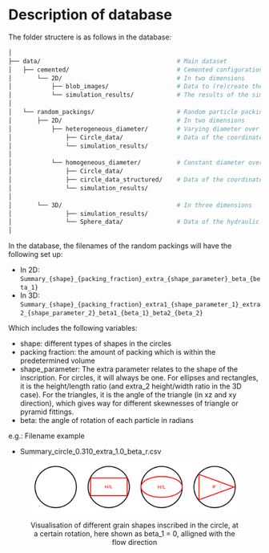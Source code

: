# Description of database

The folder structere is as follows in the database:

```bash
│
├── data/                                      # Main dataset
│   ├── cemented/                              # Cemented configurations 
│       └── 2D/                                # In two dimensions
│           ├── blob_images/                   # Data to (re)create the blobbed images
│           └── simulation_results/            # The results of the simulations of the hydraulic properties
│
│   └── random_packings/                       # Random particle packings (all shapes, packing fractions)
│       ├── 2D/                                # In two dimensions
│           ├── heterogeneous_diameter/        # Varying diameter over the structure
│               ├── Circle_data/               # Data of the coordinates and radius of a random grid]
│               └── simulation_results/        
│
│           └── homogeneous_diameter/          # Constant diameter over the structure
│               ├── Circle_data/
│               ├── circle_data_structured/    # Data of the coordinates and radius of the structured grid
│               └── simulation_results/        
│
│       └── 3D/                                # In three dimensions
│               ├── simulation_results/        
│               └── Sphere_data/               # Data of the hydraulic properties related to the circle data
│
```

In the database, the filenames of the random packings will have the following set up:
- In 2D: `Summary_{shape}_{packing_fraction}_extra_{shape_parameter}_beta_{beta_1}`  
- In 3D: `Summary_{shape}_{packing_fraction}_extra1_{shape_parameter_1}_extra2_{shape_parameter_2}_beta1_{beta_1}_beta2_{beta_2}`

Which includes the following variables:
- shape: different types of shapes in the circles
- packing fraction: the amount of packing which is within the predetermined volume
- shape_parameter: The extra parameter relates to the shape of the inscription. For circles, it will always be one. For ellipses and rectangles, it is the height/length ratio (and extra_2 height/width ratio in the 3D case). For the triangles, it is the angle of the triangle (in xz and xy direction), which gives way for different skewnesses of triangle or pyramid fittings.
- beta: the angle of rotation of each particle in radians

e.g.: Filename example
- Summary_circle_0.310_extra_1.0_beta_r.csv


<figure>
  <p float="left">
    <img src="../README_images/Fitting_shapes.png" width="700" />
  </p>
  <figcaption align="center">
    Visualisation of different grain shapes inscribed in the circle, at a certain rotation, here shown as beta_1 = 0, alligned with the flow direction
  </figcaption>
</figure>

